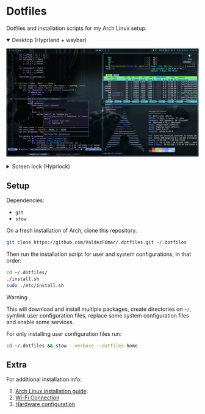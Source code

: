 # Dotfiles

Dotfiles and installation scripts for my Arch Linux setup.

<details open>
  <summary>Desktop (Hyprland + waybar)</summary>

![Desktop](./assets/desktop.png)

</details>

<details>
  <summary>Screen lock (Hyprlock)</summary>

![Screen lock](./assets/screenlock.png)

</details>

## Setup

Dependencies:

- `git`
- `stow`

On a fresh installation of Arch, clone this repository.

```sh
git clone https://github.com/ValdezFOmar/.dotfiles.git ~/.dotfiles
```

Then run the installation script for user and system configurations, in
that order:

```sh
cd ~/.dotfiles/
./install.sh
sudo ./etc/install.sh
```

> [!WARNING]
> This will download and install multiple packages, create directories
> on `~/`, symlink user configuration files, replace some system
> configuration files and enable some services.
>
> For only installing user configuration files run:
>
> ```bash
> cd ~/.dotfiles && stow --verbose --dotfiles home
> ```

## Extra

For additional installation info:

1. [Arch Linux installation guide](home/notes/installation-guide.md).
2. [Wi-Fi Connection](home/notes/connect-wifi.md)
3. [Hardware configuration](/home/notes/hardware-config.md)
